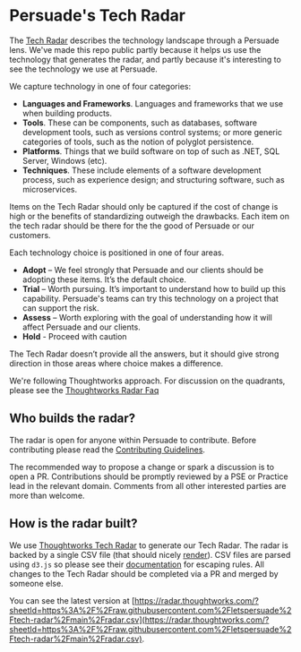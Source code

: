 # Persuade's Tech Radar

The [Tech Radar](https://radar.thoughtworks.com/?sheetId=https%3A%2F%2Fraw.githubusercontent.com%2Fletspersuade%2Ftech-radar%2Fmain%2Fradar.csv) describes the technology landscape through a Persuade lens. We've made this repo public partly because it helps us use the technology that generates the radar, and partly because it's interesting to see the technology we use at Persuade.

We capture technology in one of four categories:
* **Languages and Frameworks**. Languages and frameworks that we use when building products.
* **Tools**. These can be components, such as databases, software development tools, such as versions control systems; or more generic categories of tools, such as the notion of polyglot persistence.
* **Platforms**. Things that we build software on top of such as .NET, SQL Server, Windows (etc).
* **Techniques**. These include elements of a software development process, such as experience design; and structuring software, such as microservices.

Items on the Tech Radar should only be captured if the cost of change is high or the benefits of standardizing outweigh the drawbacks. Each item on the tech radar should be there for the the good of Persuade or our customers.

Each technology choice is positioned in one of four areas.
* **Adopt** – We feel strongly that Persuade and our clients should be adopting these items. It’s the default choice.
* **Trial** – Worth pursuing. It’s important to understand how to build up this capability. Persuade's teams can try this technology on a project that can support the risk.
* **Assess** – Worth exploring with the goal of understanding how it will affect Persuade and our clients.
* **Hold** - Proceed with caution

The Tech Radar doesn’t provide all the answers, but it should give strong direction in those areas where choice makes a difference.

We're following Thoughtworks approach. For discussion on the quadrants, please see the [Thoughtworks Radar Faq](https://www.thoughtworks.com/radar/faq)

## Who builds the radar?

The radar is open for anyone within Persuade to contribute. Before contributing please read the [Contributing Guidelines](.github/CONTRIBUTING.md).

The recommended way to propose a change or spark a discussion is to open a PR. Contributions should be promptly reviewed by a PSE or Practice lead in the relevant domain. Comments from all other interested parties are more than welcome.

## How is the radar built?

We use [Thoughtworks Tech Radar](https://radar.thoughtworks.com/) to generate our Tech Radar. The radar is backed by a single CSV file (that should nicely [render](https://help.github.com/articles/rendering-csv-and-tsv-data/)). CSV files are parsed using `d3.js` so please see their [documentation](https://d3-wiki.readthedocs.io/zh_CN/latest/CSV) for escaping rules. All changes to the Tech Radar should be completed via a PR and merged by someone else.

You can see the latest version at [https://radar.thoughtworks.com/?sheetId=https%3A%2F%2Fraw.githubusercontent.com%2Fletspersuade%2Ftech-radar%2Fmain%2Fradar.csv](https://radar.thoughtworks.com/?sheetId=https%3A%2F%2Fraw.githubusercontent.com%2Fletspersuade%2Ftech-radar%2Fmain%2Fradar.csv).